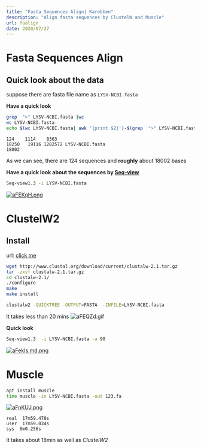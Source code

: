 ```yaml
---
title: "Fasta Sequences Align| Karobben"
description: "Align fasta sequences by ClustelW and Muscle"
url: faalign
date: 2020/07/27
---
```


# Fasta Sequences Align

## Quick look about the data
suppose there are fasta file name as `LYSV-NCBI.fasta`

**Have a quick look**
```bash
grep  ">" LYSV-NCBI.fasta |wc
wc LYSV-NCBI.fasta
echo $(wc LYSV-NCBI.fasta| awk '{print $2}')-$(grep  ">" LYSV-NCBI.fasta |wc |awk '{print $2}')|bc
```
```
124    1114    8363
18250   19116 1282572 LYSV-NCBI.fasta
18002
```
As we can see, there are 124 sequences and **roughly** about 18002 bases

**Have a quick look about the sequences by [Seq-view](https://github.com/Karobben/Seq-view)**

```bash
Seq-view1.3 -i LYSV-NCBI.fasta
```
[![aFEKqH.png](https://s1.ax1x.com/2020/07/27/aFEKqH.png)](https://imgchr.com/i/aFEKqH)



# ClustelW2

## Install
url: [click me](http://www.clustal.org/download/current/)
```bash
wget http://www.clustal.org/download/current/clustalw-2.1.tar.gz
tar -zxvf clustalw-2.1.tar.gz
cd clustalw-2.1/
./configure
make
make install
```

```bash
clustalw2 -QUICKTREE -OUTPUT=FASTA  -INFILE=LYSV-NCBI.fasta
```
It takes less than 20 mins
![aFEQZd.gif](https://s1.ax1x.com/2020/07/27/aFEQZd.gif)

**Quick look**
```bash
Seq-view1.3  -i LYSV-NCBI.fasta -a 90
```
[![aFekIs.md.png](https://s1.ax1x.com/2020/07/27/aFekIs.md.png)](https://imgchr.com/i/aFekIs)

# Muscle

```bash
apt install muscle
time muscle -in LYSV-NCBI.fasta -out 123.fa
```
[![aFnKUJ.png](https://s1.ax1x.com/2020/07/27/aFnKUJ.png)](https://imgchr.com/i/aFnKUJ)

```
real  17m59.470s
user  17m59.034s
sys  0m0.256s
```
It takes about 18min as well as *ClustelW2*
